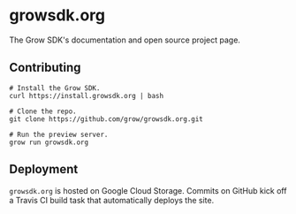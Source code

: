 growsdk.org
===========

The Grow SDK's documentation and open source project page.

## Contributing

    # Install the Grow SDK.
    curl https://install.growsdk.org | bash

    # Clone the repo.
    git clone https://github.com/grow/growsdk.org.git

    # Run the preview server.
    grow run growsdk.org

## Deployment

`growsdk.org` is hosted on Google Cloud Storage. Commits on GitHub kick off a Travis CI build task that automatically deploys the site.
